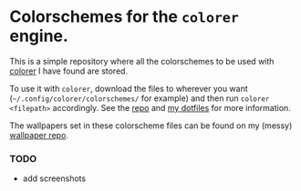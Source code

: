 # Colorschemes for the `colorer` engine.

This is a simple repository where all the colorschemes to be used with [colorer](https://github.com/kiddae/colorer) I have found are stored.

To use it with `colorer`, download the files to wherever you want (`~/.config/colorer/colorschemes/` for example) and then run `colorer <filepath>` accordingly. See the [repo](https://github.com/kiddae/colorer) and [my dotfiles](https://github.com/kiddae/dotfiles) for more information.

The wallpapers set in these colorscheme files can be found on my (messy) [wallpaper repo](https://github.com/kiddae/wallpapers).

### TODO

+ add screenshots
